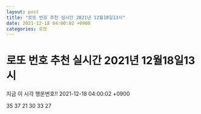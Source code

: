 ```yaml
---
layout: post
title: "로또 번호 추천 실시간 2021년 12월18일13시"
date: 2021-12-18 04:00:02 +0900
categories: 로또
---
```


# 로또 번호 추천 실시간 2021년 12월18일13시

지금 이 시각 행운번호!! 2021-12-18 04:00:02 +0900

 35  37  21  30  33  27 

